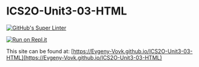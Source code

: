 # ICS2O-Unit3-03-HTML

[![GitHub's Super Linter](https://github.com/Evgeny-Vovk/ICS2O-Unit3-03-HTML/workflows/GitHub's%20Super%20Linter/badge.svg)](https://github.com/Evgeny-Vovk/ICS2O-Unit3-03-HTML/actions)

[![Run on Repl.it](https://repl.it/badge/github/Evgeny-Vovk/ICS2O-Unit3-03-HTML)](https://repl.it/github/Evgeny-Vovk/ICS2O-Unit3-03-HTML)

This site can be found at: [https://Evgeny-Vovk.github.io/ICS2O-Unit3-03-HTML](https://Evgeny-Vovk.github.io/ICS2O-Unit3-03-HTML)
